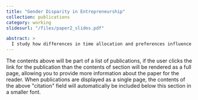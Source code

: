 ```yaml
---
title: "Gender Disparity in Entrepreneurship"
collection: publications
category: working
slidesurl: "/files/paper2_slides.pdf"

abstract: >
  I study how differences in time allocation and preferences influence women's entry into entrepreneurship and subsequent business growth. Using data from the Current Population Survey and 2007 Survey of Business Owners, I show that married women with children engage in a higher proportion of non-market activities as compared to their single counterparts. This disparity in time allocation contributes to significant variations in economic outcomes, both across genders and within the female demographic. I develop a quantitative model that examines the effects of gender asymmetry in non-market activities on occupational choice and business performance, highlighting the complex relationship between gender, non-market activities, and entrepreneurial outcomes.
---
```


The contents above will be part of a list of publications, if the user clicks the link for the publication than the contents of section will be rendered as a full page, allowing you to provide more information about the paper for the reader. When publications are displayed as a single page, the contents of the above "citation" field will automatically be included below this section in a smaller font.



